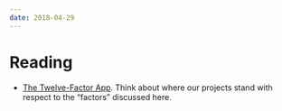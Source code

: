 ```yaml
---
date: 2018-04-29
---
```


# Reading

* [The Twelve-Factor App](http://12factor.net/). Think about where our projects
  stand with respect to the “factors” discussed here.
